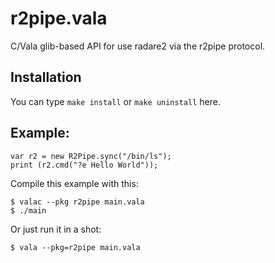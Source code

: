 r2pipe.vala
===========

C/Vala glib-based API for use radare2 via the r2pipe protocol.

Installation
------------

You can type `make install` or `make uninstall` here.

Example:
-------

```
var r2 = new R2Pipe.sync("/bin/ls");
print (r2.cmd("?e Hello World"));
```

Compile this example with this:
```
$ valac --pkg r2pipe main.vala
$ ./main
```

Or just run it in a shot:

```
$ vala --pkg=r2pipe main.vala
```
